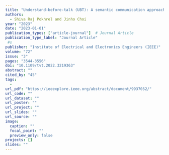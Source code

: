```yaml
---
title: "Understand-before-talk (UBT): A semantic communication approach to 6G networks"
authors:
  - Shiva Raj Pokhrel and Jinho Choi
year: "2023"
date: "2023-01-01"
publication_types: ["article-journal"]  # Journal Article
publication_type_label: "Journal Article"
 #s
publisher: "Institute of Electrical and Electronics Engineers (IEEE)"
volume: "72"
issue: "3"
pages: "3544-3556"
doi: "10.1109/tvt.2022.3219363"
abstract: ""
cited_by: "45"
tags:
  - 
url_pdf: "https://ieeexplore.ieee.org/abstract/document/9937052/"
url_code: ""
url_dataset: ""
url_poster: ""
url_project: ""
url_slides: ""
url_source: ""
image:
  caption: ""
  focal_point: ""
  preview_only: false
projects: []
slides: ""
---
```

